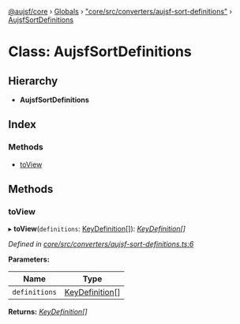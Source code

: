 [@aujsf/core](../README.md) › [Globals](../globals.md) › ["core/src/converters/aujsf-sort-definitions"](../modules/_core_src_converters_aujsf_sort_definitions_.md) › [AujsfSortDefinitions](_core_src_converters_aujsf_sort_definitions_.aujsfsortdefinitions.md)

# Class: AujsfSortDefinitions

## Hierarchy

* **AujsfSortDefinitions**

## Index

### Methods

* [toView](_core_src_converters_aujsf_sort_definitions_.aujsfsortdefinitions.md#toview)

## Methods

###  toView

▸ **toView**(`definitions`: [KeyDefinition](../interfaces/_core_src_models_key_definition_.keydefinition.md)[]): *[KeyDefinition](../interfaces/_core_src_models_key_definition_.keydefinition.md)[]*

*Defined in [core/src/converters/aujsf-sort-definitions.ts:6](https://github.com/jbockle/au-jsonschema-form/blob/master/packages/core/src/converters/aujsf-sort-definitions.ts#L6)*

**Parameters:**

Name | Type |
------ | ------ |
`definitions` | [KeyDefinition](../interfaces/_core_src_models_key_definition_.keydefinition.md)[] |

**Returns:** *[KeyDefinition](../interfaces/_core_src_models_key_definition_.keydefinition.md)[]*
